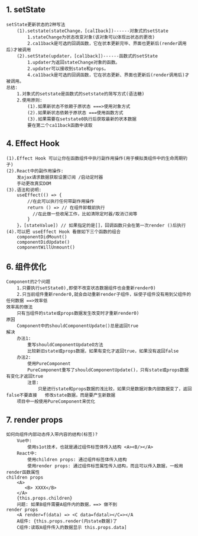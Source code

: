 ## 1. setState
    setState更新状态的2种写法
        (1).setstate(stateChange，[calIback])------对象式的setState
            1.stateChange为状态改变对象(该对象可以体现出状态的更改)
            2.ca11back是可选的回调函数，它在状本更新完毕、界面也更新后(render调用后)才被调用
        (2).setState(updater，[cal1back])------函数式的setState
            1.updater为返回stateChange对象的函数。
            2.updater可以接收到state和props。
            4.ca11back是可选的回调函数，它在状态更新、界面也更新后(render调用后)才被调用。
    总结:
        1.对象式的setstate是函数式的setstate的简写方式(语法糖)
        2.使用原则:
            (1).如果新状态不依赖于原状态 ===>使用对象方式
            (2).如果新状态依赖于原状态 ===使用函数方式
            (3).如果需要在setstate0执行后获取最新的状本数据
            要在第二个ca11back函数中读取


## 4. Effect Hook
    (1).Effect Hook 可以让你在函数组件中执行副作用操作(用于模拟类组件中的生命周期钓子)
    (2).React中的副作用操作:
        发ajax请求数据获取设置订阅 /启动定时器
        手动更改真实DOM
    (3).语法和说明:
        useEffect(() => {
            //在此可以执行任何带副作用操作
            return () => // 在组件卸载前执行
              //在此做一些收尾工作，比如清除定时器/取消订阅等
            }
        }，[stateValue]) // 如果指定的是[]，回调函数只会在第一次render ()后执行
    (4).可以把 useEffect Hook 看做如下三个函数的组合
        componentDidMount()
        componentDidUpdate()
        componentWillUnmount()


## 6. 组件优化
    Component的2个问题
        1.只要执行setState0),即使不改变状态数据组件也会重新render0)
        2.只当前组件重新render0,就会自动重新render子组件，纵使子组件没有用到父组件的任何数据 ==>效率低 
    效率高的做法
        只有当组件的state或props数据发生改变时才重新render0)
    原因
        Component中的shouldComponentUpdate()总是返回true
    解决
        办法1:
            重写shouldComponentUpdateO方法
            比较新旧state或props数据，如果有变化才返回true，如果没有返回false
        办法2:
            使用PureComponent
            PureComponent重写了shouldComponentUpdate()，只有state或props数据有变化才返回true
            注意:
                只是进行state和props数据的浅比较，如果只是数据对象内部数据变了，返回false不要直接   修改state数据，而是要产生新数据
        项目中一般使用PureComponent来优化



## 7. render props
    如何向组件内部动态传入带内容的结构(标签)?
        Vue中:
            使用s1ot技术，也就是通过组件标签体传入结构 <A><B/></A>
        React中:
            使用children props: 通过组件标签体传入结构
            使用render props: 通过组件标签属性传入结构，而且可以传入数据，一般用render函数属性
    children props
        <A>
           <B> XXXX</B>
        </A>
        {this.props.children}
        问题: 如果B组件需要A组件内的数据，==> 做不到
    render props
        <A render=f(data) => <C data=fdatal></C=></A
        A组件: {this.props.render(内state数据)了
        C组件:读取A组件传入的数据显示 this.props.data]